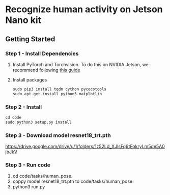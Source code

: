 # Recognize human activity on Jetson Nano kit



## Getting Started


### Step 1 - Install Dependencies

1. Install PyTorch and Torchvision.  To do this on NVIDIA Jetson, we recommend following [this guide](https://forums.developer.nvidia.com/t/72048)



2. Install packages

    ```python
    sudo pip3 install tqdm cython pycocotools
    sudo apt-get install python3-matplotlib
    ```
    
### Step 2 - Install 

```python
cd code
sudo python3 setup.py install
```
### Step 3 - Download model resnet18_trt.pth

https://drive.google.com/drive/u/1/folders/1z52Ld_XJlsFq9tFokryLm5de5A0jbJkV

### Step 3 - Run code

1. cd code/tasks/human_pose.  
2. coppy model resnet18_trt.pth to code/tasks/human_pose.  
3. python3 run.py
